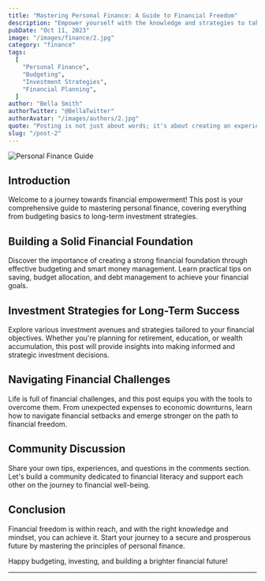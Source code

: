 ```yaml
---
title: "Mastering Personal Finance: A Guide to Financial Freedom"
description: "Empower yourself with the knowledge and strategies to take control of your finances, paving the way to a secure and prosperous future."
pubDate: "Oct 11, 2023"
image: "/images/finance/2.jpg"
category: "finance"
tags:
  [
    "Personal Finance",
    "Budgeting",
    "Investment Strategies",
    "Financial Planning",
  ]
author: "Bella Smith"
authorTwitter: "@BellaTwitter"
authorAvatar: "/images/authors/2.jpg"
quote: "Posting is not just about words; it's about creating an experience."
slug: "/post-2"
---
```


![Personal Finance Guide](https://example.com/personal_finance_guide.jpg)

## Introduction

Welcome to a journey towards financial empowerment! This post is your comprehensive guide to mastering personal finance, covering everything from budgeting basics to long-term investment strategies.

## Building a Solid Financial Foundation

Discover the importance of creating a strong financial foundation through effective budgeting and smart money management. Learn practical tips on saving, budget allocation, and debt management to achieve your financial goals.

## Investment Strategies for Long-Term Success

Explore various investment avenues and strategies tailored to your financial objectives. Whether you're planning for retirement, education, or wealth accumulation, this post will provide insights into making informed and strategic investment decisions.

## Navigating Financial Challenges

Life is full of financial challenges, and this post equips you with the tools to overcome them. From unexpected expenses to economic downturns, learn how to navigate financial setbacks and emerge stronger on the path to financial freedom.

## Community Discussion

Share your own tips, experiences, and questions in the comments section. Let's build a community dedicated to financial literacy and support each other on the journey to financial well-being.

## Conclusion

Financial freedom is within reach, and with the right knowledge and mindset, you can achieve it. Start your journey to a secure and prosperous future by mastering the principles of personal finance.

Happy budgeting, investing, and building a brighter financial future!

---
